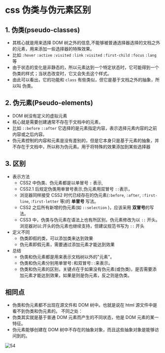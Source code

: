 <!--
 * @Description: css
 * @Author: xiehuaqiang
 * @FilePath: /kaka-blog/src/docs/kaka/css/css 伪类与伪元素区别.md
 * @Date: 2021-09-03 14:14:55
 * @LastEditTime: 2021-09-03 14:51:37
-->

# css 伪类与伪元素区别

## 1. 伪类(pseudo-classes)

- 其核⼼就是⽤来选择 DOM 树之外的信息,不能够被普通选择器选择的⽂档之外的元素，⽤来添加⼀些选择器的特殊效果。
- ⽐如 `:hover` `:active` `:visited` `:link` `:visited` `:first-child` `:focus` `:lang` 等
- 由于状态的变化是⾮静态的，所以元素达到⼀个特定状态时，它可能得到⼀个伪类的样式；当状态改变时，它⼜会失去这个样式。
- 由此可以看出，它的功能和 `class` 有些类似，但它是基于⽂档之外的抽象，所以叫 伪类。

## 2. 伪元素(Pseudo-elements)

- DOM 树没有定义的虚拟元素
- 核⼼就是需要创建通常不存在于⽂档中的元素，
- ⽐如 `::before` `::after` 它选择的是元素指定内容，表示选择元素内容的之前内容或之后内容。
- 伪元素控制的内容和元素是没有差别的，但是它本身只是基于元素的抽象，并不存在于⽂档中，所以称为伪元素。⽤于将特殊的效果添加到某些选择器

## 3. 区别

- 表示⽅法
  - CSS2 中伪类、伪元素都是以单冒号 `:` 表示,
  - CSS2.1 后规定伪类⽤单冒号表示,伪元素⽤双冒号 `::`表示，
  - 浏览器同样接受 CSS2 时代已经存在的伪元素(`:before`, `:after`, `:first-line`, :`first-letter` 等)的 **单冒号** 写法。
  - CSS2 之后所有新增的伪元素(如 `::selection` )，应该采⽤ **双冒号**的写法。
  - CSS3 中，伪类与伪元素在语法上也有所区别，伪元素修改为以 `::` 开头。浏览器对以:开头的伪元素也继续⽀持，但建议规范书写为 `::` 开头
- 定义不同
  - 伪类即假的类，可以添加类来达到效果
  - 伪元素即假元素，需要通过添加元素才能达到效果
- 总结
  - 伪类和伪元素都是⽤来表示⽂档树以外的"元素"。
  - 伪类和伪元素分别⽤单冒号`:`和双冒号`::`来表示。
  - 伪类和伪元素的区别，关键点在于如果没有伪元素(或伪类)，是否需要添加元素才能达到效果，如果是则是伪元素，反之则是伪类。

## 相同点

- 伪类和伪元素都不出现在源⽂件和 DOM 树中。也就是说在 html 源⽂件中是看不到伪类和伪元素的。
  不同之处：
- 伪类其实就是基于普通 DOM 元素⽽产⽣的不同状态，他是 DOM 元素的某⼀特征。
- 伪元素能够创建在 DOM 树中不存在的抽象对象，⽽且这些抽象对象是能够访问到的。

![54](https://user-images.githubusercontent.com/24952644/131962255-a97eb67f-b0a1-4a86-8512-aa7bfec99b43.gif)

